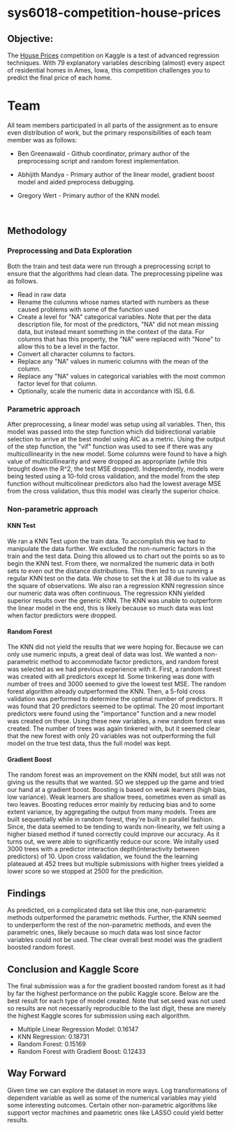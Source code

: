 # sys6018-competition-house-prices

## Objective:
The [House Prices](https://www.kaggle.com/c/house-prices-advanced-regression-techniques) competition on Kaggle is a test of advanced regression techniques. With 79 explanatory variables describing (almost) every aspect of residential homes in Ames, Iowa, this competition challenges you to predict the final price of each home.

# Team

All team members participated in all parts of the assignment as to ensure even distribution of work, but the primary responsibilities of each team member was as follows:

* Ben Greenawald - Github coordinator, primary author of the preprocessing script and random forest implementation.

* Abhijith Mandya - Primary author of the linear model, gradient boost model and aided preprocess debugging.

* Gregory Wert - Primary author of the KNN model.

  ​

## Methodology

### Preprocessing and Data Exploration
Both the train and test data were run through a preprocessing script to ensure that the algorithms had clean data. The preprocessing pipeline was as follows.
* Read in raw data
* Rename the columns whose names started with numbers as these caused problems with some of the function used
* Create a level for "NA" categorical variables. Note that per the data description file, for most of the predictors, "NA" did not mean   missing data, but instead meant something in the context of the data. For columns that has this property, the "NA"  were replaced with   "None" to allow this to be a level in the factor.
* Convert all character columns to factors.
* Replace any "NA" values in numeric columns with the mean of the column.
* Replace any "NA" values in categorical variables with the most common factor level for that column.
* Optionally, scale the numeric data in accordance with ISL 6.6.

### Parametric approach
After preprocessing, a linear model was setup using all variables. Then, this model was passed into the step function which did bidirectional variable selection to arrive at the best model using AIC as a metric. Using the output of the step function, the "vif" function was used to see if there was any multicollinearity in the new model. Some columns were found to have a high value of multicollinearity and were dropped as appropriate (while this brought down the R^2, the test MSE dropped). Independently, models were being tested using a 10-fold cross validation, and the model from the step function without multicolinear predictors
also had the lowest average MSE from the cross validation, thus this model was clearly the superior choice.

### Non-parametric approach

#### KNN Test
We ran a KNN Test upon the train data. To accomplish this we had to manipulate the data further. We excluded the non-numeric factors in the train and the test data. Doing this allowed us to chart out the points so as to begin the KNN test. From there, we normalized the numeric data in both sets to even out the distance distributions. This then led to us running a regular KNN test on the data. We chose to set the k at 38 due to its value as the square of observations. We also ran a regression KNN regression since our numeric data was often continuous. The regression KNN yielded superior results
over the generic KNN. The KNN was unable to outperform the linear model in the end, this is likely because so much data was lost when factor predictors were dropped.

#### Random Forest
The KNN did not yield the results that we were hoping for. Because we can only use numeric inputs, a great deal of data was lost. We wanted a non-parametric method to accommodate factor predictors, and random forest was selected as we had previous experience with it. First, a random forest was created with all predictors except Id. Some tinkering was done with number of trees and 3000 seemed to give the lowest test MSE. The random forest algorithm already outperformed the KNN. Then, a 5-fold cross validation was performed to determine the optimal number of predictors. It was found that 20 predictors seemed to be optimal. The 20 most important predictors were found using the "importance" function and a new model was created on these. Using these new variables, a new random forest was created. The number of trees was again tinkered with, but it seemed clear that the new forest with only 20 variables was not outperforming the full model on the true test data, thus the full model was kept.

#### Gradient Boost

The random forest was an improvement on the KNN model, but still was not giving us the results that we wanted. SO we stepped up the game and tried our hand at a gradient boost. 
Boosting is based on weak learners (high bias, low variance). Weak learners are shallow trees, sometimes even as small as  two leaves. Boosting reduces error mainly by reducing bias and to some extent variance, by aggregating the output from many models. Trees are built sequentially while in random forest, they're built in parallel fashion. Since, the data seemed to be tending to wards non-linearity, we felt using a higher biased method if tuned correctly could improve our accuracy. 
As it turns out, we were able to significantly reduce our score. We initally used 3000 trees with a predictor interaction depth(interactivity between predictors) of 10. Upon cross validation, we found the the learning plateaued at 452 trees but multiple submissions with higher trees yielded a lower score so we stopped at 2500 for the predicition.  

## Findings

As predicted, on a complicated data set like this one, non-parametric methods outperformed the parametric methods. Further, the KNN seemed to underperform the rest of the non-parametric methods, and even the parametric ones, likely because so much data was lost since factor variables could not be used. The clear overall best model was the gradient boosted random forest.

## Conclusion and Kaggle Score

The final submission was a for the gradient boosted random forest as it had by far the highest performance on the public Kaggle score. Below are the best result for each type of model created. Note that set.seed was not used so results are not necessarily reproducible to the last digit, these are merely the  highest Kaggle scores for submission using each algorithm.

* Multiple Linear Regression Model: 0.16147
* KNN Regression: 0.18731
* Random Forest: 0.15169
* Random Forest with Gradient Boost: 0.12433

## Way Forward

Given time we can explore the dataset in more ways. Log transformations of dependent variable as well as some of the numerical variables may yield some interesting outcomes. Certain other non-parametric algorithms like support vector machines and paametric ones like LASSO could yield better results.   
